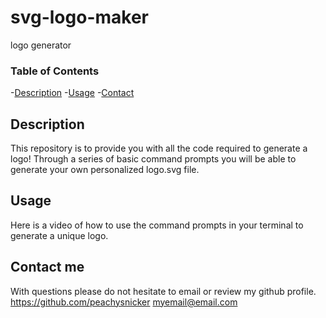 # svg-logo-maker

logo generator

### Table of Contents

-<a name="description" href="#description">Description</a> -<a name="usage" href="#usage">Usage</a> -<a name="contact" href="#contact">Contact</a>

## Description

This repository is to provide you with all the code required to generate a logo!
Through a series of basic command prompts you will be able to generate your own personalized logo.svg file.

## Usage

Here is a video of how to use the command prompts in your terminal to generate a unique logo.

## Contact me

With questions please do not hesitate to email or review my github profile.
https://github.com/peachysnicker
myemail@email.com
